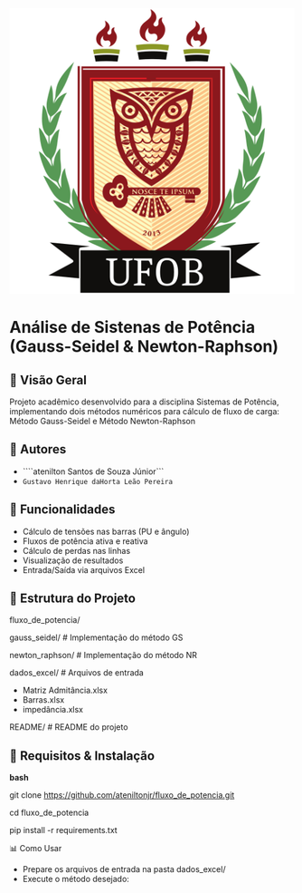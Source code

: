 ![alt text](logo_ufob.png)
# Análise de Sistenas de Potência (Gauss-Seidel & Newton-Raphson)

## 🌟 Visão Geral
Projeto acadêmico desenvolvido para a disciplina Sistemas de Potência, implementando dois métodos numéricos para cálculo de fluxo de carga:
Método Gauss-Seidel e Método Newton-Raphson

## 👥 Autores
- ````atenilton Santos de Souza Júnior```
- ```Gustavo Henrique daHorta Leão Pereira```

## 🚀 Funcionalidades
- Cálculo de tensões nas barras (PU e ângulo)
- Fluxos de potência ativa e reativa
- Cálculo de perdas nas linhas
- Visualização de resultados
- Entrada/Saída via arquivos Excel

## 📂 Estrutura do Projeto
fluxo_de_potencia/

gauss_seidel/      # Implementação do método GS

newton_raphson/    # Implementação do método NR

dados_excel/   # Arquivos de entrada

- Matriz Admitância.xlsx
- Barras.xlsx
- impedância.xlsx

README/            # README do projeto  

## 🔧 Requisitos & Instalação
**bash**

git clone https://github.com/ateniltonjr/fluxo_de_potencia.git

cd fluxo_de_potencia

pip install -r requirements.txt

📊 Como Usar
- Prepare os arquivos de entrada na pasta dados_excel/
- Execute o método desejado: